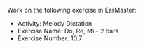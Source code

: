 Work on the following exercise in EarMaster:
- Activity: Melody Dictation
- Exercise Name: Do, Re, Mi - 2 bars
- Exercise Number: 10.7

